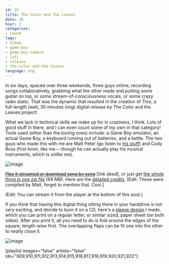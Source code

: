 ```yaml
---
id: 31
title: The Color and the Leaves
date: 16
hour: 2
categories:
- sound
tags:
- album
- game-boy
- game-boy-camera
- lofi
- release
- the-color-and-the-leaves
language: eng
---
```


In six days, spaced over three weekends, three guys online, recording songs collaboratively, grabbing what the other made and putting some guitar on top, or some stream-of-consciousness vocals, or some crazy radio static. That was the dynamic that resulted in the creation of _Tree_, a full-length (well, 30 minutes long) digital release by The Color and the Leaves project!

What we lack in technical skills we make up for in craziness, I think. Lots of good stuff in there, and I can even count some of my own in that category! Tools used (other than the boring ones) include: a Game Boy emulator, an actual Game Boy, a keyboard running out of batteries, and a kettle. The two guys who made this with me are Matt Peter (go listen to [his stuff](http://www.fireandrobot.com/)) and Cody Ross (first timer, like me---though he can actually play his musical instruments, which is _unlike_ me).

![image](/files/2008/12-the-color-and-the-leaves/treecover.jpg "Tree cover")

~~[Play it streamed or download song by song](http://cllct.com/release/tree)~~ [link dead], or just get [the whole thing in one zip file](//www.agj.cl/files/music/colorleaves/tree/The%20Color%20and%20the%20Leaves%20-%20Tree.zip) (69 MB). Here are the [detailed credits](//www.agj.cl/files/music/colorleaves/tree/tree_credits.txt). [Edit: These were compiled by Matt, forgot to mention that. Cool.]

(Edit: You can stream it from the player at the bottom of this post.)

If you think that having this digital thing sitting there in your harddrive is not very exciting, and decide to burn it on a CD, here's a [sleeve design](//www.agj.cl/files/music/colorleaves/tree/tree_sleeve.pdf) I made, which you can print on a regular letter, or similar sized, paper sheet (on both sides). After you print it, all you need to do is fold around the edges of the square, length-wise first. The overlapping flaps can be fit one into the other to neatly close it.

![image](/files/2008/12-the-color-and-the-leaves/sleeve.jpg "Tree CD sleeve")

<!-- more -->

[playlist images="false" artists="false" ids="909,910,911,912,913,914,915,916,917,918,919,920,921,922"]
